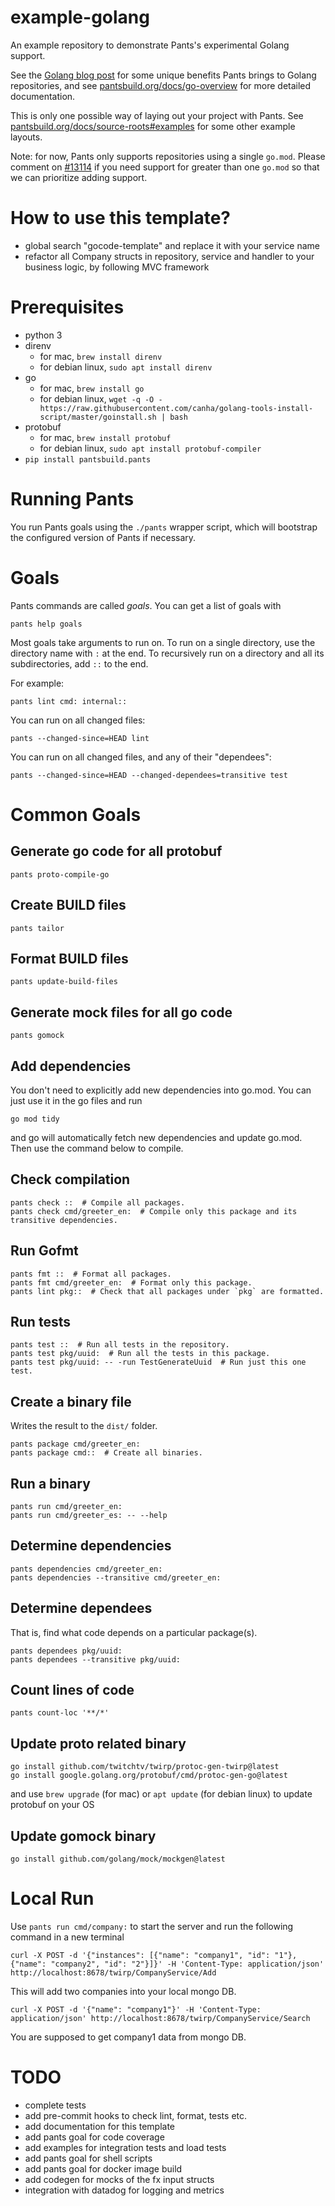 # example-golang

An example repository to demonstrate Pants's experimental Golang support.

See the [Golang blog post](https://blog.pantsbuild.org/golang-support-pants-28/) for some unique
benefits Pants brings to Golang repositories, and see
[pantsbuild.org/docs/go-overview](https://www.pantsbuild.org/v2.8/docs/go-overview) for more detailed
documentation.

This is only one possible way of laying out your project with Pants. See 
[pantsbuild.org/docs/source-roots#examples](https://www.pantsbuild.org/docs/source-roots#examples) 
for some other example layouts.

Note: for now, Pants only supports repositories using a single `go.mod`. Please comment on 
[#13114](https://github.com/pantsbuild/pants/issues/13114) if you need support for greater 
than one `go.mod` so that we can prioritize adding support.

# How to use this template?
- global search "gocode-template" and replace it with your service name
- refactor all Company structs in repository, service and handler to your business logic, by following MVC framework

# Prerequisites
- python 3
- direnv
  - for mac, `brew install direnv`
  - for debian linux, `sudo apt install direnv`
- go
  - for mac, `brew install go`
  - for debian linux, `wget -q -O - https://raw.githubusercontent.com/canha/golang-tools-install-script/master/goinstall.sh | bash`
- protobuf
  - for mac, `brew install protobuf`
  - for debian linux, `sudo apt install protobuf-compiler`
- `pip install pantsbuild.pants`

# Running Pants

You run Pants goals using the `./pants` wrapper script, which will bootstrap the
configured version of Pants if necessary.

# Goals

Pants commands are called _goals_. You can get a list of goals with

```
pants help goals
```

Most goals take arguments to run on. To run on a single directory, use the directory name with 
`:` at the end. To recursively run on a directory and all its subdirectories, add `::` to the 
end.

For example:

```
pants lint cmd: internal::
```

You can run on all changed files:

```
pants --changed-since=HEAD lint
```

You can run on all changed files, and any of their "dependees":

```
pants --changed-since=HEAD --changed-dependees=transitive test
```

# Common Goals

## Generate go code for all protobuf

```
pants proto-compile-go
```

## Create BUILD files

```
pants tailor
```

## Format BUILD files

```
pants update-build-files
```

## Generate mock files for all go code

```
pants gomock
```

## Add dependencies
You don't need to explicitly add new dependencies into go.mod. You can just use it in the go files and run

```
go mod tidy
```

and go will automatically fetch new dependencies and update go.mod. Then use the command below to compile.

## Check compilation

```
pants check ::  # Compile all packages.
pants check cmd/greeter_en:  # Compile only this package and its transitive dependencies.
```

## Run Gofmt

```
pants fmt ::  # Format all packages.
pants fmt cmd/greeter_en:  # Format only this package.
pants lint pkg::  # Check that all packages under `pkg` are formatted.
```

## Run tests

```
pants test ::  # Run all tests in the repository.
pants test pkg/uuid:  # Run all the tests in this package.
pants test pkg/uuid: -- -run TestGenerateUuid  # Run just this one test.
```

## Create a binary file

Writes the result to the `dist/` folder.

```
pants package cmd/greeter_en:
pants package cmd::  # Create all binaries.
```

## Run a binary

```
pants run cmd/greeter_en:
pants run cmd/greeter_es: -- --help
```

## Determine dependencies

```
pants dependencies cmd/greeter_en:
pants dependencies --transitive cmd/greeter_en:
```

## Determine dependees

That is, find what code depends on a particular package(s).

```
pants dependees pkg/uuid:
pants dependees --transitive pkg/uuid: 
```

## Count lines of code

```
pants count-loc '**/*'
```

## Update proto related binary

```
go install github.com/twitchtv/twirp/protoc-gen-twirp@latest
go install google.golang.org/protobuf/cmd/protoc-gen-go@latest
```

and use `brew upgrade` (for mac) or `apt update` (for debian linux) to update protobuf on your OS

## Update gomock binary

```
go install github.com/golang/mock/mockgen@latest
```

# Local Run
Use `pants run cmd/company:` to start the server and run the following command in a new terminal

```
curl -X POST -d '{"instances": [{"name": "company1", "id": "1"}, {"name": "company2", "id": "2"}]}' -H 'Content-Type: application/json' http://localhost:8678/twirp/CompanyService/Add

```
This will add two companies into your local mongo DB.

```
curl -X POST -d '{"name": "company1"}' -H 'Content-Type: application/json' http://localhost:8678/twirp/CompanyService/Search
```

You are supposed to get company1 data from mongo DB.

# TODO
- complete tests
- add pre-commit hooks to check lint, format, tests etc.
- add documentation for this template
- add pants goal for code coverage
- add examples for integration tests and load tests
- add pants goal for shell scripts
- add pants goal for docker image build
- add codegen for mocks of the fx input structs
- integration with datadog for logging and metrics
